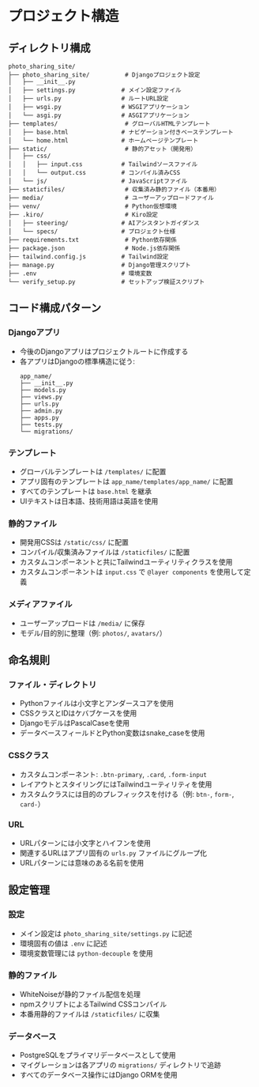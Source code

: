 # プロジェクト構造

## ディレクトリ構成

```
photo_sharing_site/
├── photo_sharing_site/          # Djangoプロジェクト設定
│   ├── __init__.py
│   ├── settings.py             # メイン設定ファイル
│   ├── urls.py                 # ルートURL設定
│   ├── wsgi.py                 # WSGIアプリケーション
│   └── asgi.py                 # ASGIアプリケーション
├── templates/                   # グローバルHTMLテンプレート
│   ├── base.html               # ナビゲーション付きベーステンプレート
│   └── home.html               # ホームページテンプレート
├── static/                      # 静的アセット（開発用）
│   ├── css/
│   │   ├── input.css           # Tailwindソースファイル
│   │   └── output.css          # コンパイル済みCSS
│   └── js/                     # JavaScriptファイル
├── staticfiles/                 # 収集済み静的ファイル（本番用）
├── media/                       # ユーザーアップロードファイル
├── venv/                        # Python仮想環境
├── .kiro/                       # Kiro設定
│   ├── steering/               # AIアシスタントガイダンス
│   └── specs/                  # プロジェクト仕様
├── requirements.txt             # Python依存関係
├── package.json                 # Node.js依存関係
├── tailwind.config.js          # Tailwind設定
├── manage.py                   # Django管理スクリプト
├── .env                        # 環境変数
└── verify_setup.py             # セットアップ検証スクリプト
```

## コード構成パターン

### Djangoアプリ
- 今後のDjangoアプリはプロジェクトルートに作成する
- 各アプリはDjangoの標準構造に従う:
  ```
  app_name/
  ├── __init__.py
  ├── models.py
  ├── views.py
  ├── urls.py
  ├── admin.py
  ├── apps.py
  ├── tests.py
  └── migrations/
  ```

### テンプレート
- グローバルテンプレートは `/templates/` に配置
- アプリ固有のテンプレートは `app_name/templates/app_name/` に配置
- すべてのテンプレートは `base.html` を継承
- UIテキストは日本語、技術用語は英語を使用

### 静的ファイル
- 開発用CSSは `/static/css/` に配置
- コンパイル/収集済みファイルは `/staticfiles/` に配置
- カスタムコンポーネントと共にTailwindユーティリティクラスを使用
- カスタムコンポーネントは `input.css` で `@layer components` を使用して定義

### メディアファイル
- ユーザーアップロードは `/media/` に保存
- モデル/目的別に整理（例: `photos/`, `avatars/`）

## 命名規則

### ファイル・ディレクトリ
- Pythonファイルは小文字とアンダースコアを使用
- CSSクラスとIDはケバブケースを使用
- DjangoモデルはPascalCaseを使用
- データベースフィールドとPython変数はsnake_caseを使用

### CSSクラス
- カスタムコンポーネント: `.btn-primary`, `.card`, `.form-input`
- レイアウトとスタイリングにはTailwindユーティリティを使用
- カスタムクラスには目的のプレフィックスを付ける（例: `btn-`, `form-`, `card-`）

### URL
- URLパターンには小文字とハイフンを使用
- 関連するURLはアプリ固有の `urls.py` ファイルにグループ化
- URLパターンには意味のある名前を使用

## 設定管理

### 設定
- メイン設定は `photo_sharing_site/settings.py` に記述
- 環境固有の値は `.env` に記述
- 環境変数管理には `python-decouple` を使用

### 静的ファイル
- WhiteNoiseが静的ファイル配信を処理
- npmスクリプトによるTailwind CSSコンパイル
- 本番用静的ファイルは `/staticfiles/` に収集

### データベース
- PostgreSQLをプライマリデータベースとして使用
- マイグレーションは各アプリの `migrations/` ディレクトリで追跡
- すべてのデータベース操作にはDjango ORMを使用
